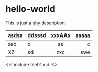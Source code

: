 # hello-world
This is just a shy description.

|asdsa|ddsssd|xxxAAx|aaaaa|
|----|:----|:----:|-----:|
|asd|d|ss|c|
|XZ|sd|zxc|swe|

<% include file01.md %>
